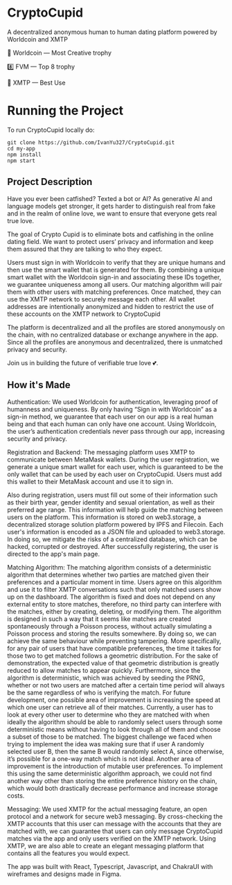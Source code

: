 # CryptoCupid

A decentralized anonymous human to human dating platform powered by Worldcoin and XMTP

🧞 Worldcoin — Most Creative trophy

8️⃣ FVM — Top 8 trophy

🥈 XMTP — Best Use

# Running the Project

To run CryptoCupid locally do:
```
git clone https://github.com/IvanYu327/CryptoCupid.git
cd my-app
npm install
npm start
```

## Project Description
Have you ever been catfished? Texted a bot or AI? As generative AI and language models get stronger, it gets harder to distinguish real from fake and in the realm of online love, we want to ensure that everyone gets real true love.

The goal of Crypto Cupid is to eliminate bots and catfishing in the online dating field. We want to protect users’ privacy and information and keep them assured that they are talking to who they expect.

Users must sign in with Worldcoin to verify that they are unique humans and then use the smart wallet that is generated for them. By combining a unique smart wallet with the Worldcoin sign-in and associating these IDs together, we guarantee uniqueness among all users. Our matching algorithm will pair them with other users with matching preferences. Once matched, they can use the XMTP network to securely message each other. All wallet addresses are intentionally anonymized and hidden to restrict the use of these accounts on the XMTP network to CryptoCupid

The platform is decentralized and all the profiles are stored anonymously on the chain, with no centralized database or exchange anywhere in the app. Since all the profiles are anonymous and decentralized, there is unmatched privacy and security.

Join us in building the future of verifiable true love 💕.

## How it's Made

Authentication: We used Worldcoin for authentication, leveraging proof of humanness and uniqueness. By only having “Sign in with Worldcoin” as a sign-in method, we guarantee that each user on our app is a real human being and that each human can only have one account. Using Worldcoin, the user’s authentication credentials never pass through our app, increasing security and privacy.

Registration and Backend: The messaging platform uses XMTP to communicate between MetaMask wallets. During the user registration, we generate a unique smart wallet for each user, which is guaranteed to be the only wallet that can be used by each user on CryptoCupid. Users must add this wallet to their MetaMask account and use it to sign in.

Also during registration, users must fill out some of their information such as their birth year, gender identity and sexual orientation, as well as their preferred age range. This information will help guide the matching between users on the platform. This information is stored on web3.storage, a decentralized storage solution platform powered by IPFS and Filecoin. Each user's information is encoded as a JSON file and uploaded to web3.storage. In doing so, we mitigate the risks of a centralized database, which can be hacked, corrupted or destroyed. After successfully registering, the user is directed to the app's main page.

Matching Algorithm: The matching algorithm consists of a deterministic algorithm that determines whether two parties are matched given their preferences and a particular moment in time. Users agree on this algorithm and use it to filter XMTP conversations such that only matched users show up on the dashboard. The algorithm is fixed and does not depend on any external entity to store matches, therefore, no third party can interfere with the matches, either by creating, deleting, or modifying them. The algorithm is designed in such a way that it seems like matches are created spontaneously through a Poisson process, without actually simulating a Poisson process and storing the results somewhere. By doing so, we can achieve the same behaviour while preventing tampering. More specifically, for any pair of users that have compatible preferences, the time it takes for those two to get matched follows a geometric distribution. For the sake of demonstration, the expected value of that geometric distribution is greatly reduced to allow matches to appear quickly. Furthermore, since the algorithm is deterministic, which was achieved by seeding the PRNG, whether or not two users are matched after a certain time period will always be the same regardless of who is verifying the match. For future development, one possible area of improvement is increasing the speed at which one user can retrieve all of their matches. Currently, a user has to look at every other user to determine who they are matched with when ideally the algorithm should be able to randomly select users through some deterministic means without having to look through all of them and choose a subset of those to be matched. The biggest challenge we faced when trying to implement the idea was making sure that if user A randomly selected user B, then the same B would randomly select A, since otherwise, it’s possible for a one-way match which is not ideal. Another area of improvement is the introduction of mutable user preferences. To implement this using the same deterministic algorithm approach, we could not find another way other than storing the entire preference history on the chain, which would both drastically decrease performance and increase storage costs.

Messaging: We used XMTP for the actual messaging feature, an open protocol and a network for secure web3 messaging. By cross-checking the XMTP accounts that this user can message with the accounts that they are matched with, we can guarantee that users can only message CryptoCupid matches via the app and only users verified on the XMTP network. Using XMTP, we are also able to create an elegant messaging platform that contains all the features you would expect.

The app was built with React, Typescript, Javascript, and ChakraUI with wireframes and designs made in Figma.
